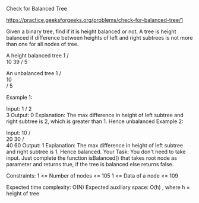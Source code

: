 Check for Balanced Tree

https://practice.geeksforgeeks.org/problems/check-for-balanced-tree/1


Given a binary tree, find if it is height balanced or not. 
A tree is height balanced if difference between heights of left and right subtrees is not more than one for all nodes of tree. 

A height balanced tree
        1
     /     \
   10      39
  /
5

An unbalanced tree
        1
     /    
   10   
  /
5

Example 1:

Input:
      1
    /
   2
    \
     3 
Output: 0
Explanation: The max difference in height
of left subtree and right subtree is 2,
which is greater than 1. Hence unbalanced
Example 2:

Input:
       10
     /   \
    20   30 
  /   \
 40   60
Output: 1
Explanation: The max difference in height
of left subtree and right subtree is 1.
Hence balanced. 
Your Task:
You don't need to take input. Just complete the function isBalanced() that takes root node as parameter and returns true, if the tree is balanced else returns false.

Constraints:
1 <= Number of nodes <= 105
1 <= Data of a node <= 109

Expected time complexity: O(N)
Expected auxiliary space: O(h) , where h = height of tree

